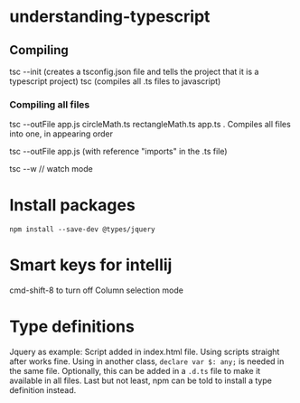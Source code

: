 # understanding-typescript

## Compiling
tsc --init (creates a tsconfig.json file and tells the project that it is a typescript project)
tsc (compiles all .ts files to javascript)

### Compiling all files
tsc --outFile app.js circleMath.ts rectangleMath.ts app.ts . Compiles all files into one, in appearing order

tsc --outFile app.js (with reference "imports" in the .ts file)

tsc --w  // watch mode



# Install packages
`npm install --save-dev @types/jquery`


# Smart keys for intellij
cmd-shift-8 to turn off Column selection mode


# Type definitions
Jquery as example: Script added in index.html file. Using scripts straight after works fine.
Using in another class, `declare var $: any;` is needed in the same file. Optionally, this can
be added in a `.d.ts` file to make it available in all files. Last but not least,
npm can be told to install a type definition instead.